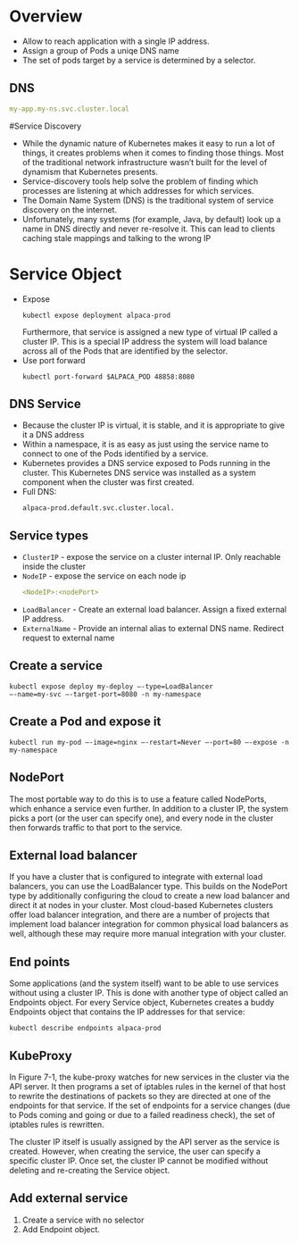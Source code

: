 # Overview
- Allow to reach application with a single IP address.
- Assign a group of Pods a uniqe DNS name
- The set of pods target by a service is determined by a selector.

## DNS
```yaml
my-app.my-ns.svc.cluster.local
```



#Service Discovery
- While the dynamic nature of Kubernetes makes it easy to run a lot of things, it creates problems when it comes to finding those things. Most of the traditional network infrastructure wasn’t built for the level of dynamism that Kubernetes presents.
- Service-discovery tools help solve the problem of finding which processes are listening at which addresses for which services. 
- The Domain Name System (DNS) is the traditional system of service discovery on the internet.
- Unfortunately, many systems (for example, Java, by default) look up a name in DNS directly and never re-resolve it. This can lead to clients caching stale mappings and talking to the wrong IP

# Service Object
- Expose
  ```commandline
  kubectl expose deployment alpaca-prod
  ```
  Furthermore, that service is assigned a new type of virtual IP called a cluster IP. This is a special IP address the system will load balance across all of the Pods that are identified by the selector.
- Use port forward
  ```commandline
  kubectl port-forward $ALPACA_POD 48858:8080
  ```
## DNS Service
- Because the cluster IP is virtual, it is stable, and it is appropriate to give it a DNS address
- Within a namespace, it is as easy as just using the service name to connect to one of the Pods identified by a service.
- Kubernetes provides a DNS service exposed to Pods running in the cluster. This Kubernetes DNS service was installed as a system component when the cluster was first created. 
- Full DNS:
  ```commandline
  alpaca-prod.default.svc.cluster.local.
  ```

## Service types
- `ClusterIP` - expose the service on a cluster internal IP. Only reachable inside the cluster
- `NodeIP` - expose the service on each node ip
  ```yaml
  <NodeIP>:<nodePort>
   ```
- `LoadBalancer` - Create an external load balancer. Assign a fixed external IP address.
- `ExternalName` - Provide an internal alias to external DNS name. Redirect request to external name


## Create a service
```commandline
kubectl expose deploy my-deploy —-type=LoadBalancer
—-name=my-svc —-target-port=8080 -n my-namespace
```
## Create a Pod and expose it 
```commandline
kubectl run my-pod —-image=nginx —-restart=Never —-port=80 —-expose -n my-namespace
```

## NodePort

The most portable way to do this is to use a feature called NodePorts, which enhance a service even further. In addition to a cluster IP, the system picks a port (or the user can specify one), and every node in the cluster then forwards traffic to that port to the service.

## External load balancer
If you have a cluster that is configured to integrate with external load balancers, you can use the LoadBalancer type. This builds on the NodePort type by additionally configuring the cloud to create a new load balancer and direct it at nodes in your cluster. Most cloud-based Kubernetes clusters offer load balancer integration, and there are a number of projects that implement load balancer integration for common physical load balancers as well, although these may require more manual integration with your cluster.


## End points

Some applications (and the system itself) want to be able to use services without using a cluster IP. This is done with another type of object called an Endpoints object. For every Service object, Kubernetes creates a buddy Endpoints object that contains the IP addresses for that service:

```commandline
kubectl describe endpoints alpaca-prod
```
## KubeProxy

In Figure 7-1, the kube-proxy watches for new services in the cluster via the API server. It then programs a set of iptables rules in the kernel of that host to rewrite the destinations of packets so they are directed at one of the endpoints for that service. If the set of endpoints for a service changes (due to Pods coming and going or due to a failed readiness check), the set of iptables rules is rewritten.

The cluster IP itself is usually assigned by the API server as the service is created. However, when creating the service, the user can specify a specific cluster IP. Once set, the cluster IP cannot be modified without deleting and re-creating the Service object.

## Add external service

1. Create a service with no selector
2. Add Endpoint object.



